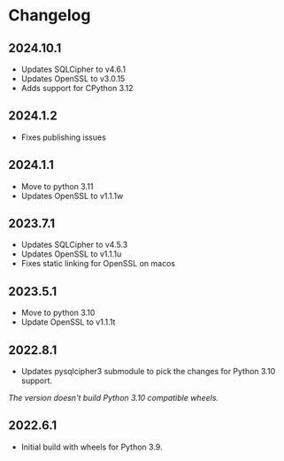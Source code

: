 # Changelog

## 2024.10.1
- Updates SQLCipher to v4.6.1
- Updates OpenSSL to v3.0.15
- Adds support for CPython 3.12

## 2024.1.2
- Fixes publishing issues

## 2024.1.1
- Move to python 3.11
- Updates OpenSSL to v1.1.1w

## 2023.7.1
- Updates SQLCipher to v4.5.3
- Updates OpenSSL to v1.1.1u
- Fixes static linking for OpenSSL on macos

## 2023.5.1
- Move to python 3.10
- Update OpenSSL to v1.1.1t

## 2022.8.1
- Updates pysqlcipher3 submodule to pick the changes for Python 3.10 support.

*The version doesn't build Python 3.10 compatible wheels.*

## 2022.6.1
- Initial build with wheels for Python 3.9.